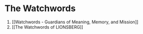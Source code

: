 # The Watchwords

1. [[Watchwords - Guardians of Meaning, Memory, and Mission]]  
2. [[The Watchwords of LIONSBERG]]  